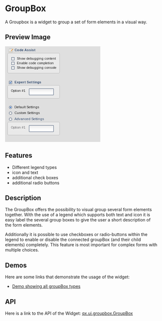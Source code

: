 # GroupBox

A Groupbox is a widget to group a set of form elements in a visual
way.

## Preview Image

![groupbox_complete.png](groupbox_complete.png)

## Features

-   Different legend types
-   icon and text
-   additional check boxes
-   additional radio buttons

## Description

The GroupBox offers the possibility to visual group several form
elements together. With the use of a legend which supports both text
and icon it is easy label the several group boxes to give the user a
short description of the form elements.

Additionally it is possible to use checkboxes or radio-buttons within
the legend to enable or disable the connected groupBox (and their
child elements) completely. This feature is most important for complex
forms with multiple choices.

## Demos

Here are some links that demonstrate the usage of the widget:

-   [Demo showing all groupBox types](apps://demobrowser/#widget~GroupBox.html)

## API

Here is a link to the API of the Widget: [qx.ui.groupbox.GroupBox](apps://apiviewer/#qx.ui.groupbox)

